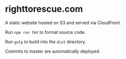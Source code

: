 # righttorescue.com

A static website hosted on S3 and served via CloudFront.

Run `npm run fmt` to format source code.

Run `gulp` to build into the `dist` directory.

Commits to master are automatically deployed.
